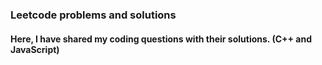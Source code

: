 ### Leetcode problems and solutions

#### Here, I have shared my coding questions with their solutions. (C++ and JavaScript)
